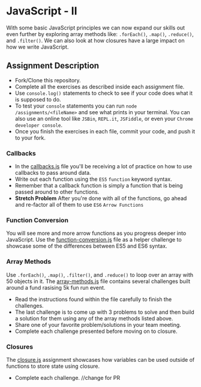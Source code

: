 # JavaScript - II
With some basic JavaScript principles we can now expand our skills out even further by exploring array methods like:  `.forEach()`, `.map()`, `.reduce()`, and `.filter()`. We can also look at how closures have a large impact on how we write JavaScript.    

## Assignment Description

* Fork/Clone this repository.
* Complete all the exercises as described inside each assignment file.
* Use `console.log()` statements to check to see if your code does what it is supposed to do.
* To test your `console` statements you can run `node /assignments/<fileName>` and see what prints in your terminal. You can also use an online tool like `JSBin`, `REPL.it`, `JSFiddle`, or even your `Chrome developer console`.
* Once you finish the exercises in each file, commit your code, and push it to your fork.

### Callbacks

* In the [callbacks.js](assignments/callbacks.js) file you'll be receiving a lot of practice on how to use callbacks to pass around data.
* Write out each function using the `ES5` `function` keyword syntax.
* Remember that a callback function is simply a function that is being passed around to other functions.
* **Stretch Problem** After you're done with all of the functions, go ahead and re-factor all of them to use `ES6` `Arrow Functions`

### Function Conversion
You will see more and more arrow functions as you progress deeper into JavaScript.  Use the [function-conversion.js](assignments/function-conversion.js) file as a helper challenge to showcase some of the differences between ES5 and ES6 syntax.

### Array Methods
Use `.forEach()`, `.map()`, `.filter()`, and `.reduce()` to loop over an array with 50 objects in it. The [array-methods.js](assignments/array-methods.js) file contains several challenges built around a fund rasising 5k fun run event.

* Read the instructions found within the file carefully to finish the challenges.
* The last challenge is to come up with 3 problems to solve and then build a solution for them using any of the array methods listed above.
* Share one of your favorite problem/solutions in your team meeting.
* Complete each challenge presented before moving on to closure.

### Closures
The [closure.js](assignments/closure.js) assignment showcases how variables can be used outside of functions to store state using closure.  

* Complete each challenge.
//change for PR
